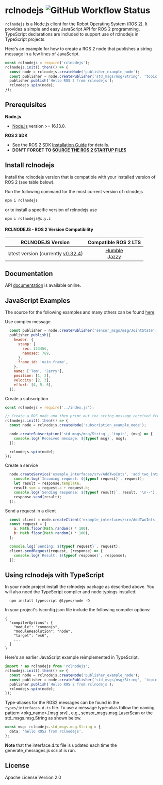 # rclnodejs ![GitHub Workflow Status](https://github.com/RobotWebTools/rclnodejs/actions/workflows/linux-build-and-test.yml/badge.svg?branch=jazzy)

`rclnodejs` is a Node.js client for the Robot Operating System (ROS 2). It provides a simple and easy JavaScript API for ROS 2 programming. TypeScript declarations are included to support use of rclnodejs in TypeScript projects.

Here's an example for how to create a ROS 2 node that publishes a string message in a few lines of JavaScript.

```JavaScript
const rclnodejs = require('rclnodejs');
rclnodejs.init().then(() => {
  const node = rclnodejs.createNode('publisher_example_node');
  const publisher = node.createPublisher('std_msgs/msg/String', 'topic');
  publisher.publish(`Hello ROS 2 from rclnodejs`);
  rclnodejs.spin(node);
});
```

## Prerequisites

**Node.js**

- [Node.js](https://nodejs.org/en/) version >= 16.13.0.

**ROS 2 SDK**

- See the ROS 2 SDK [Installation Guide](https://docs.ros.org/en/jazzy/Installation.html) for details.
- **DON'T FORGET TO [SOURCE THE ROS 2 STARTUP FILES](https://docs.ros.org/en/jazzy/Tutorials/Beginner-CLI-Tools/Configuring-ROS2-Environment.html#source-the-setup-files)**

## Install rclnodejs

Install the rclnodejs version that is compatible with your installed version of ROS 2 (see table below).

Run the following command for the most current version of rclnodejs

```bash
npm i rclnodejs
```

or to install a specific version of rclnodejs use

```bash
npm i rclnodejs@x.y.z
```

#### RCLNODEJS - ROS 2 Version Compatibility

|                                      RCLNODEJS Version                                       |                                                             Compatible ROS 2 LTS                                                             |
| :------------------------------------------------------------------------------------------: | :------------------------------------------------------------------------------------------------------------------------------------------: |
| latest version (currently [v0.32.4](https://github.com/RobotWebTools/rclnodejs/tree/0.32.4)) | [Humble](https://github.com/RobotWebTools/rclnodejs/tree/humble-hawksbill)<br>[Jazzy](https://github.com/RobotWebTools/rclnodejs/tree/jazzy) |

## Documentation

API [documentation](https://robotwebtools.github.io/rclnodejs/docs/index.html) is available online.

## JavaScript Examples

The source for the following examples and many others can be found [here](https://github.com/RobotWebTools/rclnodejs/tree/develop/example).

Use complex message

```JavaScript
  const publisher = node.createPublisher('sensor_msgs/msg/JointState', 'topic');
  publisher.publish({
    header: {
      stamp: {
        sec: 123456,
        nanosec: 789,
      },
      frame_id: 'main frame',
    },
    name: ['Tom', 'Jerry'],
    position: [1, 2],
    velocity: [2, 3],
    effort: [4, 5, 6],
  });

```

Create a subscription

```JavaScript
const rclnodejs = require('../index.js');

// Create a ROS node and then print out the string message received from publishers
rclnodejs.init().then(() => {
  const node = rclnodejs.createNode('subscription_example_node');

  node.createSubscription('std_msgs/msg/String', 'topic', (msg) => {
    console.log(`Received message: ${typeof msg}`, msg);
  });

  rclnodejs.spin(node);
});
```

Create a service

```JavaScript
  node.createService('example_interfaces/srv/AddTwoInts', 'add_two_ints', (request, response) => {
    console.log(`Incoming request: ${typeof request}`, request);
    let result = response.template;
    result.sum = request.a + request.b;
    console.log(`Sending response: ${typeof result}`, result, '\n--');
    response.send(result);
  });

```

Send a request in a client

```JavaScript
  const client = node.createClient('example_interfaces/srv/AddTwoInts', 'add_two_ints');
  const request = {
    a: Math.floor(Math.random() * 100),
    b: Math.floor(Math.random() * 100),
  };

  console.log(`Sending: ${typeof request}`, request);
  client.sendRequest(request, (response) => {
    console.log(`Result: ${typeof response}`, response);
  });

```

## Using rclnodejs with TypeScript

In your node project install the rclnodejs package as described above. You will also need the TypeScript compiler and node typings installed.

```
  npm install typescript @types/node -D
```

In your project's tsconfig.json file include the following compiler options:

```jsonc
{
  "compilerOptions": {
    "module": "commonjs",
    "moduleResolution": "node",
    "target": "es6",
    ...
  }
}
```

Here's an earlier JavaScript example reimplemented in TypeScript.

```typescript
import * as rclnodejs from 'rclnodejs';
rclnodejs.init().then(() => {
  const node = rclnodejs.createNode('publisher_example_node');
  const publisher = node.createPublisher('std_msgs/msg/String', 'topic');
  publisher.publish(`Hello ROS 2 from rclnodejs`);
  rclnodejs.spin(node);
});
```

Type-aliases for the ROS2 messages can be found in the `types/interfaces.d.ts` file. To use a message type-alias follow the naming pattern <pkg_name>.[msg|srv].<type>, e.g., sensor_msgs.msg.LaserScan or the std_msgs.msg.String as shown below.

```typescript
const msg: rclnodejs.std_msgs.msg.String = {
  data: 'hello ROS2 from rclnodejs',
};
```

**Note** that the interface.d.ts file is updated each time the generate_messages.js script is run.

## License

Apache License Version 2.0
